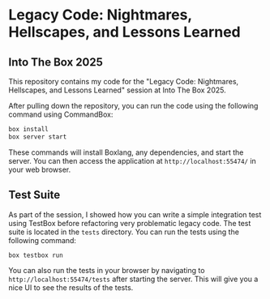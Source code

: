 # Legacy Code: Nightmares, Hellscapes, and Lessons Learned

## Into The Box 2025

This repository contains my code for the "Legacy Code: Nightmares, Hellscapes, and Lessons Learned" session at Into The Box 2025.

After pulling down the repository, you can run the code using the following command using CommandBox:

```bash
box install
box server start
```

These commands will install Boxlang, any dependencies, and start the server. You can then access the application at `http://localhost:55474/` in your web browser.

## Test Suite

As part of the session, I showed how you can write a simple integration test using TestBox before refactoring very problematic legacy code. The test suite is located in the `tests` directory. You can run the tests using the following command:

```bash
box testbox run
```

You can also run the tests in your browser by navigating to `http://localhost:55474/tests` after starting the server. This will give you a nice UI to see the results of the tests.


